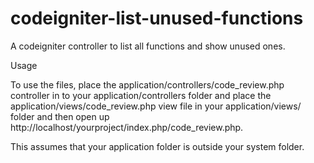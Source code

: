 codeigniter-list-unused-functions
=================================

A codeigniter controller to list all functions and show unused ones.

Usage

To use the files, place the application/controllers/code_review.php controller in to your application/controllers folder and place the application/views/code_review.php view file in your application/views/ folder and then open up http://localhost/yourproject/index.php/code_review.php.

This assumes that your application folder is outside your system folder.